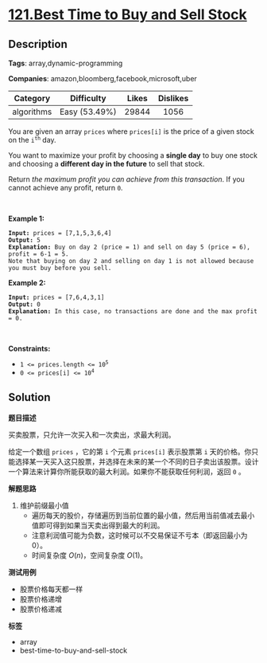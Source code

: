 # [121.Best Time to Buy and Sell Stock](https://leetcode.com/problems/best-time-to-buy-and-sell-stock/description/)

## Description

**Tags**: array,dynamic-programming

**Companies**: amazon,bloomberg,facebook,microsoft,uber

|  Category  |  Difficulty   | Likes | Dislikes |
| :--------: | :-----------: | :---: | :------: |
| algorithms | Easy (53.49%) | 29844 |   1056   |

<p>You are given an array <code>prices</code> where <code>prices[i]</code> is the price of a given stock on the <code>i<sup>th</sup></code> day.</p>
<p>You want to maximize your profit by choosing a <strong>single day</strong> to buy one stock and choosing a <strong>different day in the future</strong> to sell that stock.</p>
<p>Return <em>the maximum profit you can achieve from this transaction</em>. If you cannot achieve any profit, return <code>0</code>.</p>
<p>&nbsp;</p>
<p><strong class="example">Example 1:</strong></p>
<pre><code><strong>Input:</strong> prices = [7,1,5,3,6,4]
<strong>Output:</strong> 5
<strong>Explanation:</strong> Buy on day 2 (price = 1) and sell on day 5 (price = 6), profit = 6-1 = 5.
Note that buying on day 2 and selling on day 1 is not allowed because you must buy before you sell.</code></pre>
<p><strong class="example">Example 2:</strong></p>
<pre><code><strong>Input:</strong> prices = [7,6,4,3,1]
<strong>Output:</strong> 0
<strong>Explanation:</strong> In this case, no transactions are done and the max profit = 0.</code></pre>
<p>&nbsp;</p>
<p><strong>Constraints:</strong></p>
<ul>
  <li><code>1 &lt;= prices.length &lt;= 10<sup>5</sup></code></li>
  <li><code>0 &lt;= prices[i] &lt;= 10<sup>4</sup></code></li>
</ul>

## Solution

**题目描述**

买卖股票，只允许一次买入和一次卖出，求最大利润。

给定一个数组 `prices` ，它的第 `i` 个元素 `prices[i]` 表示股票第 `i` 天的价格。你只能选择某一天买入这只股票，并选择在未来的某一个不同的日子卖出该股票。设计一个算法来计算你所能获取的最大利润。如果你不能获取任何利润，返回 `0` 。

**解题思路**

1. 维护前缀最小值
   - 遍历每天的股价，存储遍历到当前位置的最小值，然后用当前值减去最小值即可得到如果当天卖出得到最大的利润。
   - 注意利润值可能为负数，这时候可以不交易保证不亏本（即返回最小为0）。
   - 时间复杂度 $O(n)$，空间复杂度 $O(1)$。

**测试用例**

- 股票价格每天都一样
- 股票价格递增
- 股票价格递减

**标签**

- array
- best-time-to-buy-and-sell-stock
